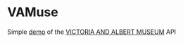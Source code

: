 VAMuse
======

Simple [demo](https://www.zenlan.com/vamuse/) of the [VICTORIA AND ALBERT MUSEUM](https://www.vam.ac.uk/api) API

